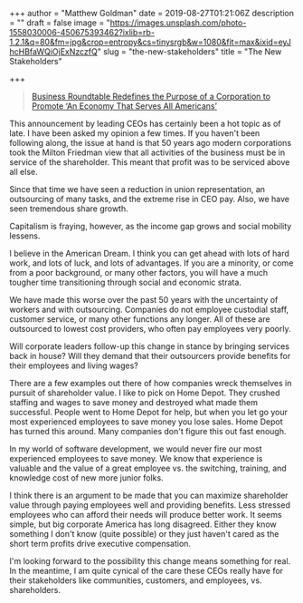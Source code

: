 +++
author = "Matthew Goldman"
date = 2019-08-27T01:21:06Z
description = ""
draft = false
image = "https://images.unsplash.com/photo-1558030006-450675393462?ixlib=rb-1.2.1&q=80&fm=jpg&crop=entropy&cs=tinysrgb&w=1080&fit=max&ixid=eyJhcHBfaWQiOjExNzczfQ"
slug = "the-new-stakeholders"
title = "The New Stakeholders"

+++


> [Business Roundtable Redefines the Purpose of a Corporation to Promote ‘An Economy That Serves All Americans’](https://www.businessroundtable.org/business-roundtable-redefines-the-purpose-of-a-corporation-to-promote-an-economy-that-serves-all-americans)

This announcement by leading CEOs has certainly been a hot topic as of late. I have been asked my opinion a few times. If you haven't been following along, the issue at hand is that 50 years ago modern corporations took the Milton Friedman view that all activities of the business must be in service of the shareholder. This meant that profit was to be serviced above all else.

Since that time we have seen a reduction in union representation, an outsourcing of many tasks, and the extreme rise in CEO pay. Also, we have seen tremendous share growth.

Capitalism is fraying, however, as the income gap grows and social mobility lessens.

I believe in the American Dream. I think you can get ahead with lots of hard work, and lots of luck, and lots of advantages. If you are a minority, or come from a poor background, or many other factors, you will have a much tougher time transitioning through social and economic strata.

We have made this worse over the past 50 years with the uncertainty of workers and with outsourcing. Companies do not employee custodial staff, customer service, or many other functions any longer. All of these are outsourced to lowest cost providers, who often pay employees very poorly.

Will corporate leaders follow-up this change in stance by bringing services back in house? Will they demand that their outsourcers provide benefits for their employees and living wages?

There are a few examples out there of how companies wreck themselves in pursuit of shareholder value. I like to pick on Home Depot. They crushed staffing and wages to save money and destroyed what made them successful. People went to Home Depot for help, but when you let go your most experienced employees to save money you lose sales. Home Depot has turned this around. Many companies don't figure this out fast enough.

In my world of software development, we would never fire our most experienced employees to save money. We know that experience is valuable and the value of a great employee vs. the switching, training, and knowledge cost of new more junior folks.

I think there is an argument to be made that you can maximize shareholder value through paying employees well and providing benefits. Less stressed employees who can afford their needs will produce better work. It seems simple, but big corporate America has long disagreed. Either they know something I don't know (quite possible) or they just haven't cared as the short term profits drive executive compensation.

I'm looking forward to the possibility this change means something for real. In the meantime, I am quite cynical of the care these CEOs really have for their stakeholders like communities, customers, and employees, vs. shareholders.



